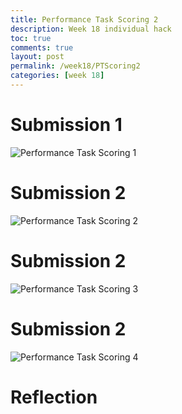 ```yaml
---
title: Performance Task Scoring 2
description: Week 18 individual hack
toc: true
comments: true
layout: post
permalink: /week18/PTScoring2
categories: [week 18]
---
```


# Submission 1

![Performance Task Scoring 1](../images/PTscoring2-1.jpg)


# Submission 2

![Performance Task Scoring 2](../images/PTscoring2-2.jpg)


# Submission 2

![Performance Task Scoring 3](../images/PTscoring2-3.jpg)


# Submission 2

![Performance Task Scoring 4](../images/PTscoring2-4.jpg)


# Reflection

